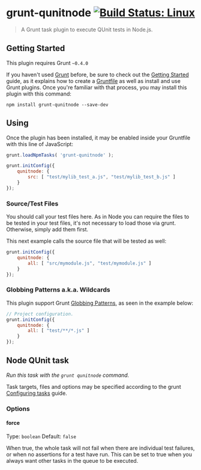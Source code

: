 # grunt-qunitnode [![Build Status: Linux](https://travis-ci.org/JamesMGreene/grunt-qunitnode.png?branch=master)](https://travis-ci.org/JamesMGreene/grunt-qunitnode)

> A Grunt task plugin to execute QUnit tests in Node.js.

## Getting Started
This plugin requires Grunt `~0.4.0`

If you haven't used [Grunt](http://gruntjs.com/) before, be sure to check out the [Getting Started](http://gruntjs.com/getting-started) guide, as it explains how to create a [Gruntfile](http://gruntjs.com/sample-gruntfile) as well as install and use Grunt plugins. Once you're familiar with that process, you may install this plugin with this command:

```shell
npm install grunt-qunitnode --save-dev
```

## Using

Once the plugin has been installed, it may be enabled inside your Gruntfile with this line of JavaScript:

```js
grunt.loadNpmTasks( 'grunt-qunitnode' );

grunt.initConfig({
	qunitnode: {
		src: [ "test/mylib_test_a.js", "test/mylib_test_b.js" ]
	}
});
```

### Source/Test Files

You should call your test files here. As in Node you can require the files to be tested in your test files, it's not necessary to load those via grunt. Otherwise, simply add them first.

This next example calls the source file that will be tested as well:

```js
grunt.initConfig({
	qunitnode: {
		all: [ "src/mymodule.js", "test/mymodule.js" ]
	}
});
```

### Globbing Patterns a.k.a. Wildcards

This plugin support Grunt [Globbing Patterns](http://gruntjs.com/configuring-tasks#globbing-patterns), as seen in the example below:  

```js
// Project configuration.
grunt.initConfig({
	qunitnode: {
		all: [ "test/**/*.js" ]
	}
});
```

## Node QUnit task
_Run this task with the `grunt qunitnode` command._

Task targets, files and options may be specified according to the grunt [Configuring tasks](http://gruntjs.com/configuring-tasks) guide.

### Options

#### force
Type: `boolean`
Default: `false`

When true, the whole task will not fail when there are individual test failures, or when no assertions for a test have run. This can be set to true when you always want other tasks in the queue to be executed.
